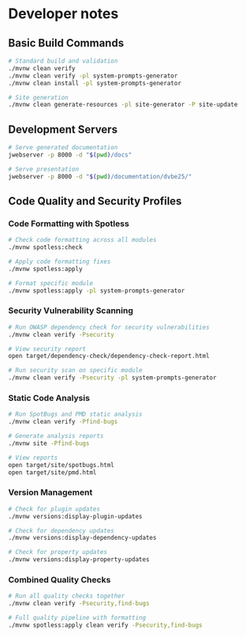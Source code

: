 # Developer notes

## Basic Build Commands

```bash
# Standard build and validation
./mvnw clean verify
./mvnw clean verify -pl system-prompts-generator
./mvnw clean install -pl system-prompts-generator

# Site generation
./mvnw clean generate-resources -pl site-generator -P site-update
```

## Development Servers

```bash
# Serve generated documentation
jwebserver -p 8000 -d "$(pwd)/docs"

# Serve presentation
jwebserver -p 8000 -d "$(pwd)/documentation/dvbe25/"
```

## Code Quality and Security Profiles

### Code Formatting with Spotless
```bash
# Check code formatting across all modules
./mvnw spotless:check

# Apply code formatting fixes
./mvnw spotless:apply

# Format specific module
./mvnw spotless:apply -pl system-prompts-generator
```

### Security Vulnerability Scanning
```bash
# Run OWASP dependency check for security vulnerabilities
./mvnw clean verify -Psecurity

# View security report
open target/dependency-check/dependency-check-report.html

# Run security scan on specific module
./mvnw clean verify -Psecurity -pl system-prompts-generator
```

### Static Code Analysis
```bash
# Run SpotBugs and PMD static analysis
./mvnw clean verify -Pfind-bugs

# Generate analysis reports
./mvnw site -Pfind-bugs

# View reports
open target/site/spotbugs.html
open target/site/pmd.html
```

### Version Management
```bash
# Check for plugin updates
./mvnw versions:display-plugin-updates

# Check for dependency updates
./mvnw versions:display-dependency-updates

# Check for property updates
./mvnw versions:display-property-updates
```

### Combined Quality Checks
```bash
# Run all quality checks together
./mvnw clean verify -Psecurity,find-bugs

# Full quality pipeline with formatting
./mvnw spotless:apply clean verify -Psecurity,find-bugs
```
